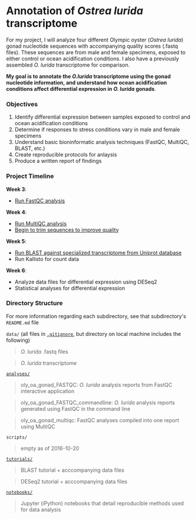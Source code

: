 # Annotation of *Ostrea lurida* transcriptome

For my project, I will analyze four different Olympic oyster (*Ostrea lurida*) gonad nucleotide sequences with accompanying quality scores (.fastq files). These sequences are from male and female specimens, exposed to either control or ocean acidification conditions. I also have a previously assembled *O. lurida* transcriptome for comparison.

**My goal is to annotate the *O.lurida* transcriptome using the gonad nucleotide information, and understand how ocean acidification conditions affect differential expression in *O. lurida* gonads**.

### Objectives

1. Identify differential expression between samples exposed to control and ocean acidification conditions
2. Determine if responses to stress conditions vary in male and female specimens
3. Understand basic bioninformatic analysis techniques (FastQC, MultiQC, BLAST, etc.)
4. Create reproducible protocols for anlaysis
5. Produce a written report of findings

### Project Timeline

**Week 3**: 
- [Run FastQC analysis](https://github.com/yaaminiv/yaaminiv-fish546-2016/blob/master/notebooks/2016-10-19-oly-gonad-OA-part-1-FASTQC-results.ipynb)

**Week 4**: 
- [Run MultiQC analysis](https://github.com/yaaminiv/yaaminiv-fish546-2016/blob/master/notebooks/2016-10-13-oly-gonad-OA-part-1.ipynb)
- [Begin to trim sequences to improve quality](https://github.com/yaaminiv/yaaminiv-fish546-2016/blob/master/notebooks/2016-10-13-oly-gonad-OA-part-1.ipynb)

**Week 5**: 
- [Run BLAST against specialized transcriptome from Uniprot database](https://github.com/yaaminiv/yaaminiv-fish546-2016/blob/master/notebooks/2016-10-28-oly-gonad-OA-part-2-BLAST.ipynb)
- Run Kallisto for count data

**Week 6**:
- Analyze data files for differential expression using DESeq2
- Statistical analyses for differential expression

### Directory Structure
For more information regarding each subdirectory, see that subdirectory's `README.md` file

`data/` (all files in [`.gitignore`](https://github.com/yaaminiv/yaaminiv-fish546-2016/blob/master/.gitignore), but directory on local machine includes the following)
> *O. lurida* .fastq files

> *O. lurida* transcriptome

[`analyses/`](https://github.com/yaaminiv/yaaminiv-fish546-2016/tree/master/analyses)
> oly_oa_gonad_FASTQC: *O. lurida* analysis reports from FastQC interactive application

> oly_oa_gonad_FASTQC_commandline: *O. lurida* analysis reports generated using FastQC in the command line

> oly_oa_gonad_multiqc: FastQC analyses compiled into one report using MultiQC

`scripts/`
> empty as of 2016-10-20

[`tutorials/`](https://github.com/yaaminiv/yaaminiv-fish546-2016/tree/master/tutorials)
> BLAST tutorial + acccompanying data files

> DESeq2 tutorial + acccompanying data files

[`notebooks/`](https://github.com/yaaminiv/yaaminiv-fish546-2016/tree/master/notebooks)
> Jupyter (iPython) notebooks that detail reproducible methods used for data analysis
